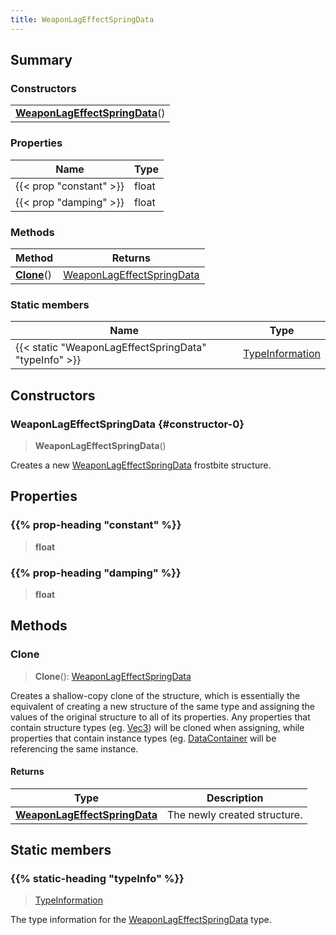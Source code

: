 ```yaml
---
title: WeaponLagEffectSpringData
---
```



## Summary
### Constructors
| |
| ----------- |
| **[WeaponLagEffectSpringData](#constructor-0)**() |

### Properties
| Name | Type |
| ---- | ---- |
| {{< prop "constant" >}} | float |
| {{< prop "damping" >}} | float |

### Methods
| Method | Returns |
| ------ | ---- |
| **[Clone](#clone)**() | [WeaponLagEffectSpringData](/vext/ref/fb/weaponlageffectspringdata) |

### Static members
| Name | Type |
| ---- | ---- |
| {{< static "WeaponLagEffectSpringData" "typeInfo" >}} | [TypeInformation](/vext/ref/shared/class/typeinformation) |

## Constructors
### WeaponLagEffectSpringData {#constructor-0}
> **WeaponLagEffectSpringData**()

Creates a new [WeaponLagEffectSpringData](/vext/ref/fb/weaponlageffectspringdata) frostbite structure.

## Properties
### {{% prop-heading "constant" %}}
> **float**

### {{% prop-heading "damping" %}}
> **float**

## Methods
### Clone
> **Clone**(): [WeaponLagEffectSpringData](/vext/ref/fb/weaponlageffectspringdata)

Creates a shallow-copy clone of the structure, which is essentially the equivalent of creating a new structure of the same type and assigning the values of the original structure to all of its properties. Any properties that contain structure types (eg. [Vec3](/vext/ref/shared/class/vec3)) will be cloned when assigning, while properties that contain instance types (eg. [DataContainer](/vext/ref/shared/class/datacontainer) will be referencing the same instance.

#### Returns
| Type | Description |
| ---- | ----------- |
| **[WeaponLagEffectSpringData](/vext/ref/fb/weaponlageffectspringdata)** | The newly created structure. |

## Static members
### {{% static-heading "typeInfo" %}}
> [TypeInformation](/vext/ref/shared/class/typeinformation)

The type information for the [WeaponLagEffectSpringData](/vext/ref/fb/weaponlageffectspringdata) type.

